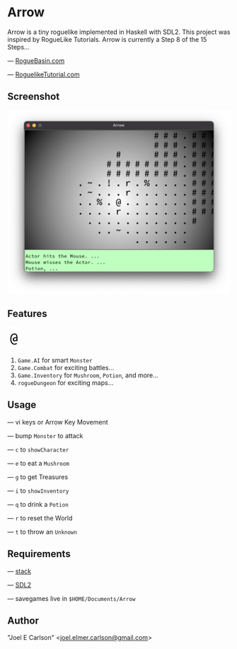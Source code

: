 # Arrow

Arrow is a tiny roguelike implemented in Haskell with SDL2. This
project was inspired by RogueLike Tutorials. Arrow is currently a
Step 8 of the 15 Steps...

&mdash; [RogueBasin.com](http://www.roguebasin.com/index.php/How_to_Write_a_Roguelike_in_15_Steps)

&mdash; [RoguelikeTutorial.com](https://rogueliketutorials.com/tutorials/tcod/v2/)

## Screenshot
![Screenshot.png](images/Screenshot.png)

## Features
![Hero.png](images/Hero.png)

1. `Game.AI` for smart `Monster`
1. `Game.Combat` for exciting battles...
1. `Game.Inventory` for `Mushroom`, `Potion`, and more...
1. `rogueDungeon` for exciting maps...

## Usage
&mdash; vi keys or Arrow Key Movement

&mdash; bump `Monster` to attack

&mdash; `c` to `showCharacter`

&mdash; `e` to eat a `Mushroom`

&mdash; `g` to get Treasures

&mdash; `i` to `showInventory`

&mdash; `q` to drink a `Potion`

&mdash; `r` to reset the World

&mdash; `t` to throw an `Unknown`


## Requirements
&mdash; [stack](https://haskellstack.org/)

&mdash; [SDL2](https://libsdl.org/)

&mdash; savegames live in ```$HOME/Documents/Arrow```


## Author
"Joel E Carlson" &lt;joel.elmer.carlson@gmail.com&gt;
